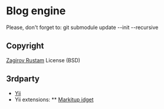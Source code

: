 # Blog engine
Please, don't forget to:
    git submodule update --init --recursive

## Copyright

[Zagirov Rustam](mailto:rustam@zagirov.name)
License (BSD)

## 3rdparty

* [Yii](http://yiiframework.com)
* Yii extensions:
** [Markitup idget](https://github.com/yiiext/markitup-widget)
